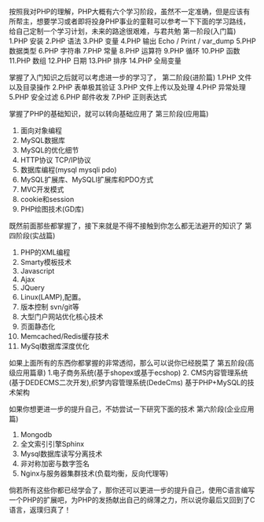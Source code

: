 按照我对PHP的理解，PHP大概有六个学习阶段，虽然不一定准确，但是应该有所帮主，想要学习或者即将投身PHP事业的童鞋可以参考一下下面的学习路线，给自己定制一个学习计划，未来的路途很艰难，与君共勉
第一阶段(入门篇)
1.PHP 安装
2.PHP 语法
3.PHP 变量
4.PHP 输出 Echo / Print / var_dump
5.PHP 数据类型
6.PHP 字符串
7.PHP 常量
8.PHP 运算符
9.PHP 循环
10.PHP 函数
11.PHP 数组
12.PHP 日期
13.PHP 排序
14.PHP 全局变量

掌握了入门知识之后就可以考虑进一步的学习了，
第二阶段(进阶篇)
1.PHP 文件以及目录操作
2.PHP 表单极其验证
3.PHP 文件上传以及处理
4.PHP 异常处理
5.PHP 安全过滤
6.PHP 邮件收发
7.PHP 正则表达式

掌握了PHP的基础知识，就可以转向基础应用了
第三阶段(应用篇)
1. 面向对象编程
2. MySQL数据库
3. MySQL的优化细节
4. HTTP协议 TCP/IP协议
5. 数据库编程(mysql mysqli pdo)
6. MySQL扩展库、MySQLI扩展库和PDO方式
7. MVC开发模式
8. cookie和session
9. PHP绘图技术(GD库)

既然前面那些都掌握了，接下来就是不得不接触到你怎么都无法避开的知识了
第四阶段(实战篇)
1. PHP的XML编程
2. Smarty模板技术
3. Javascript
4. Ajax
5. JQuery
6. Linux(LAMP),配置。
7. 版本控制 svn/git等
8. 大型门户网站优化核心技术
9. 页面静态化
10. Memcached/Redis缓存技术
11. MySql数据库深度优化

如果上面所有的东西你都掌握的非常透彻，那么可以说你已经脱菜了
第五阶段(高级应用篇章)
1.电子商务系统(基于shopex或基于ecshop)
2. CMS内容管理系统(基于DEDECMS二次开发),织梦内容管理系统(DedeCms) 基于PHP+MySQL的技术架构

如果你想更进一步的提升自己，不妨尝试一下研究下面的技术
第六阶段(企业应用篇)
1. Mongodb
2. 全文索引引擎Sphinx
3. Mysql数据库读写分离技术
4. 非对称加密与数字签名
5. Nginx与服务器集群技术(负载均衡，反向代理等)








倘若所有这些你都已经学会了，那你还可以更进一步的提升自己，使用C语言编写一个PHP的扩展吧，为PHP的发扬献出自己的绵薄之力，所以说你最后又回到了C语言，返璞归真了！